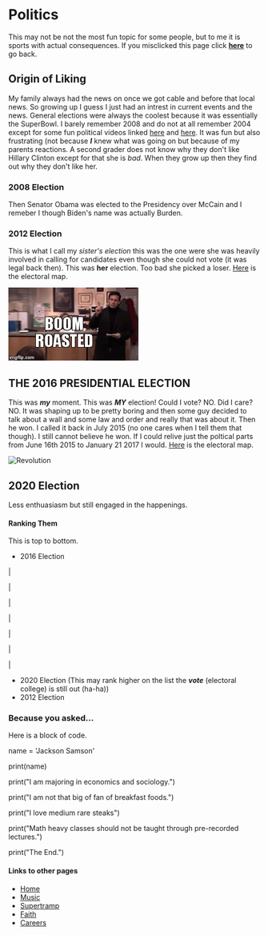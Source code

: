 # Politics
 This may not be not the most fun topic for some people, but to me it is sports with actual consequences.
  If you misclicked this page click [**here**](/README.md) to go back.
  
## Origin of Liking
  My family always had the news on once we got cable and before that local news. So growing up I guess I just had an intrest in current events and the news. General elections were always the coolest because it was essentially the SuperBowl. I barely remember 2008 and do not at all remember 2004 except for some fun political videos linked [here](https://www.youtube.com/watch?v=z8Q-sRdV7SY) and [here](https://www.youtube.com/watch?v=hE8V22unwRo). It was fun but also frustrating (not because **_I_** knew what was going on but because of my parents reactions. A second grader does not know why they don't like Hillary Clinton except for that she is _bad_. When they grow up then they find out why they don't like her. 
  ### 2008 Election
  Then Senator Obama was elected to the Presidency over McCain and I remeber I though Biden's name was actually Burden.
  ### 2012 Election
  This is what I call my _sister's election_ this was the one were she was heavily involved in calling for candidates even though she could not vote (it was legal back then). This was **her** election. Too bad she picked a loser. [Here](https://www.270towin.com/2012_Election/) is the electoral map.

![boom roasted](boomroasted.gif)

## THE 2016 PRESIDENTIAL ELECTION
This was **_my_** moment. This was **_MY_** election! Could I vote? NO. Did I care? NO. It was shaping up to be pretty boring and then some guy decided to talk about a wall and some law and order and really that was about it. Then he won. I called it back in July 2015 (no one cares when I tell them that though). I still cannot believe he won. If I could relive just the poltical parts from June 16th 2015 to January 21 2017 I would. [Here](https://www.270towin.com/maps/2016-actual-electoral-map) is the electoral map.

![Revolution](https://i.imgur.com/7drHiqr.gif)

## 2020 Election
Less enthuasiasm but still engaged in the happenings. 

#### Ranking Them
This is top to bottom.
* 2016 Election

|

|

|

|

|

|

|

* 2020 Election (This may rank higher on the list the **_vote_** (electoral college) is still out (ha-ha))
* 2012 Election


### Because you asked...
Here is a block of code. 

name = 'Jackson Samson'

print(name)

print("I am majoring in economics and sociology.")

print("I am not that big of fan of breakfast foods.")

print("I love medium rare steaks")

print("Math heavy classes should not be taught through pre-recorded lectures.")

print("The End.")




#### Links to other pages
* [Home](/README.md)
* [Music](/Music.md)
* [Supertramp](/Supertramp.md)
* [Faith](/Faith.md)
* [Careers](/Careers.md)
